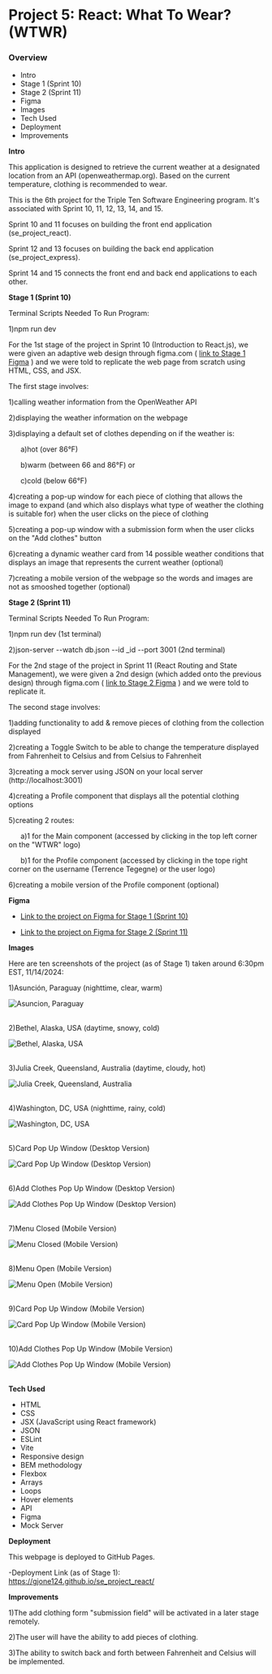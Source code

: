 # Project 5: React: What To Wear? (WTWR)

### Overview

- Intro
- Stage 1 (Sprint 10)
- Stage 2 (Sprint 11)
- Figma
- Images
- Tech Used
- Deployment
- Improvements

**Intro**

This application is designed to retrieve the current weather at a designated location from an API (openweathermap.org). Based on the current temperature, clothing is recommended to wear.

This is the 6th project for the Triple Ten Software Engineering program. It's associated with Sprint 10, 11, 12, 13, 14, and 15.

Sprint 10 and 11 focuses on building the front end application (se_project_react).

Sprint 12 and 13 focuses on building the back end application (se_project_express).

Sprint 14 and 15 connects the front end and back end applications to each other.

**Stage 1 (Sprint 10)**

Terminal Scripts Needed To Run Program:

1)npm run dev

For the 1st stage of the project in Sprint 10 (Introduction to React.js), we were given an adaptive web design through figma.com ( [link to Stage 1 Figma](https://www.figma.com/file/F03bTb81Pw8IDPj5Y9rc5i/Sprint-10-%7C-WTWR) ) and we were told to replicate the web page from scratch using HTML, CSS, and JSX.

The first stage involves:

1)calling weather information from the OpenWeather API

2)displaying the weather information on the webpage

3)displaying a default set of clothes depending on if the weather is:

&nbsp;&nbsp;&nbsp;&nbsp;&nbsp;&nbsp;a)hot (over 86&deg;F)

&nbsp;&nbsp;&nbsp;&nbsp;&nbsp;&nbsp;b)warm (between 66 and 86&deg;F) or

&nbsp;&nbsp;&nbsp;&nbsp;&nbsp;&nbsp;c)cold (below 66&deg;F)

4)creating a pop-up window for each piece of clothing that allows the image to expand (and which also displays what type of weather the clothing is suitable for) when the user clicks on the piece of clothing

5)creating a pop-up window with a submission form when the user clicks on the "Add clothes" button

6)creating a dynamic weather card from 14 possible weather conditions that displays an image that represents the current weather (optional)

7)creating a mobile version of the webpage so the words and images are not as smooshed together (optional)

**Stage 2 (Sprint 11)**

Terminal Scripts Needed To Run Program:

1)npm run dev (1st terminal)

2)json-server --watch db.json --id \_id --port 3001 (2nd terminal)

For the 2nd stage of the project in Sprint 11 (React Routing and State Management), we were given a 2nd design (which added onto the previous design) through figma.com ( [link to Stage 2 Figma](https://www.figma.com/design/dQLJwEKasIdspciJAJrCaf/Sprint-11_-WTWR) ) and we were told to replicate it.

The second stage involves:

1)adding functionality to add & remove pieces of clothing from the collection displayed

2)creating a Toggle Switch to be able to change the temperature displayed from Fahrenheit to Celsius and from Celsius to Fahrenheit

3)creating a mock server using JSON on your local server (http://localhost:3001)

4)creating a Profile component that displays all the potential clothing options

5)creating 2 routes:

&nbsp;&nbsp;&nbsp;&nbsp;&nbsp;&nbsp;a)1 for the Main component (accessed by clicking in the top left corner on the "WTWR" logo)

&nbsp;&nbsp;&nbsp;&nbsp;&nbsp;&nbsp;b)1 for the Profile component (accessed by clicking in the tope right corner on the username (Terrence Tegegne) or the user logo)

6)creating a mobile version of the Profile component (optional)

**Figma**

- [Link to the project on Figma for Stage 1 (Sprint 10)](https://www.figma.com/file/F03bTb81Pw8IDPj5Y9rc5i/Sprint-10-%7C-WTWR)

- [Link to the project on Figma for Stage 2 (Sprint 11)](https://www.figma.com/design/dQLJwEKasIdspciJAJrCaf/Sprint-11_-WTWR)

**Images**

Here are ten screenshots of the project (as of Stage 1) taken around 6:30pm EST, 11/14/2024:

1)Asunción, Paraguay (nighttime, clear, warm)

<div display="flex"><img align="center" alt="Asuncion, Paraguay" src="./src/assets/screenshots/Asuncion, Paraguay.png" /></div><br>

2)Bethel, Alaska, USA (daytime, snowy, cold)

<div display="flex"><img align="center" alt="Bethel, Alaska, USA" src="./src/assets/screenshots/Bethel, Alaska, USA.png" /></div><br>

3)Julia Creek, Queensland, Australia (daytime, cloudy, hot)

<div display="flex"><img align="center" alt="Julia Creek, Queensland, Australia" src="./src/assets/screenshots/Julia Creek, Queensland, Australia.png" /></div><br>

4)Washington, DC, USA (nighttime, rainy, cold)

<div display="flex"><img align="center" alt="Washington, DC, USA" src="./src/assets/screenshots/Washington, DC, USA.png" /></div><br>

5)Card Pop Up Window (Desktop Version)

<div display="flex"><img align="center" alt="Card Pop Up Window (Desktop Version)" src="./src/assets/screenshots/Card Pop Up Window (Desktop Version).png" /></div><br>

6)Add Clothes Pop Up Window (Desktop Version)

<div display="flex"><img align="center" alt="Add Clothes Pop Up Window (Desktop Version)" src="./src/assets/screenshots/Add Clothes Pop Up Window (Desktop Version).png" /></div><br>

7)Menu Closed (Mobile Version)

<div display="flex"><img align="center" alt="Menu Closed (Mobile Version)" src="./src/assets/screenshots/Menu Closed (Mobile Version).png" /></div><br>

8)Menu Open (Mobile Version)

<div display="flex"><img align="center" alt="Menu Open (Mobile Version)" src="./src/assets/screenshots/Menu Open (Mobile Version).png" /></div><br>

9)Card Pop Up Window (Mobile Version)

<div display="flex"><img align="center" alt="Card Pop Up Window (Mobile Version)" src="./src/assets/screenshots/Card Pop Up Window (Mobile Version).png" /></div><br>

10)Add Clothes Pop Up Window (Mobile Version)

<div display="flex"><img align="center" alt="Add Clothes Pop Up Window (Mobile Version)" src="./src/assets/screenshots/Add Clothes Pop Up Window (Moble Version).png" /></div><br>

**Tech Used**

- HTML
- CSS
- JSX (JavaScript using React framework)
- JSON
- ESLint
- Vite
- Responsive design
- BEM methodology
- Flexbox
- Arrays
- Loops
- Hover elements
- API
- Figma
- Mock Server

**Deployment**

This webpage is deployed to GitHub Pages.

-Deployment Link (as of Stage 1): https://gjone124.github.io/se_project_react/

**Improvements**

1)The add clothing form "submission field" will be activated in a later stage remotely.

2)The user will have the ability to add pieces of clothing.

3)The ability to switch back and forth between Fahrenheit and Celsius will be implemented.
